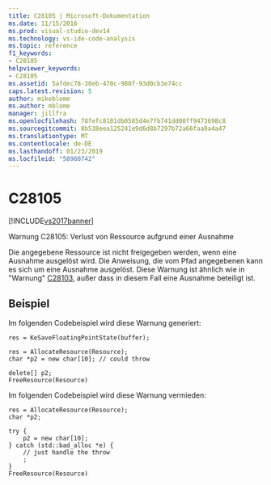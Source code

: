 ```yaml
---
title: C28105 | Microsoft-Dokumentation
ms.date: 11/15/2016
ms.prod: visual-studio-dev14
ms.technology: vs-ide-code-analysis
ms.topic: reference
f1_keywords:
- C28105
helpviewer_keywords:
- C28105
ms.assetid: 5afdec78-30eb-470c-980f-93d0cb3e74cc
caps.latest.revision: 5
author: mikeblome
ms.author: mblome
manager: jillfra
ms.openlocfilehash: 78fefc8101db0585d4e7fb741dd00ff9473698c8
ms.sourcegitcommit: 8b538eea125241e9d6d8b7297b72a66faa9a4a47
ms.translationtype: MT
ms.contentlocale: de-DE
ms.lasthandoff: 01/23/2019
ms.locfileid: "58960742"
---
```

# <a name="c28105"></a>C28105
[!INCLUDE[vs2017banner](../includes/vs2017banner.md)]

Warnung C28105: Verlust von Ressource aufgrund einer Ausnahme  
  
 Die angegebene Ressource ist nicht freigegeben werden, wenn eine Ausnahme ausgelöst wird. Die Anweisung, die vom Pfad angegebenen kann es sich um eine Ausnahme ausgelöst. Diese Warnung ist ähnlich wie in "Warnung" [C28103](../code-quality/c28103.md), außer dass in diesem Fall eine Ausnahme beteiligt ist.  
  
## <a name="example"></a>Beispiel  
 Im folgenden Codebeispiel wird diese Warnung generiert:  
  
```  
res = KeSaveFloatingPointState(buffer);  
  
res = AllocateResource(Resource);  
char *p2 = new char[10]; // could throw  
  
delete[] p2;  
FreeResource(Resource)  
```  
  
 Im folgenden Codebeispiel wird diese Warnung vermieden:  
  
```  
res = AllocateResource(Resource);  
char *p2;  
  
try {  
    p2 = new char[10];  
} catch (std::bad_alloc *e) {  
    // just handle the throw  
    ;  
}  
FreeResource(Resource)  
```
